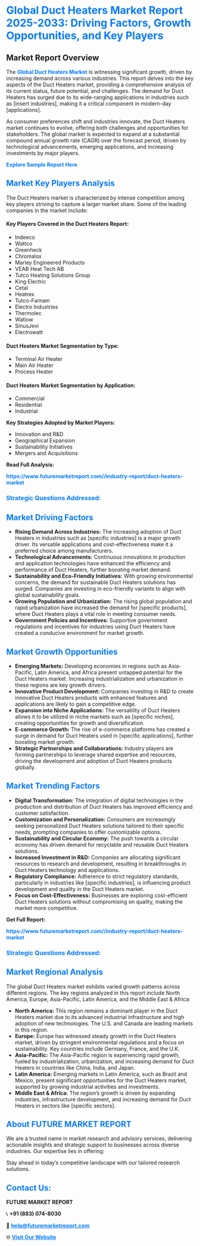 <h1 style="color: #007BFF;">Global Duct Heaters Market Report 2025-2033: Driving Factors, Growth Opportunities, and Key Players</h1>

<section id="overview">
<h2>Market Report Overview</h2>
<p>The <a href="https://www.futuremarketreport.com//industry-report/duct-heaters-market" style="color: #007BFF; text-decoration: none;"><strong>Global Duct Heaters Market</strong></a> is witnessing significant growth, driven by increasing demand across various industries. This report delves into the key aspects of the Duct Heaters market, providing a comprehensive analysis of its current status, future potential, and challenges. The demand for Duct Heaters has surged due to its wide-ranging applications in industries such as [insert industries], making it a critical component in modern-day [applications].</p>
<p>As consumer preferences shift and industries innovate, the Duct Heaters market continues to evolve, offering both challenges and opportunities for stakeholders. The global market is expected to expand at a substantial compound annual growth rate (CAGR) over the forecast period, driven by technological advancements, emerging applications, and increasing investments by major players.</p>
</section>

<section id="overview">
<p><a href="https://www.futuremarketreport.com//request-sample/reportId=46200" style="color: #007BFF; text-decoration: none;"><strong>Explore Sample Report Here</strong></a></p>
</section>

<section id="key-players">
<h2 style="color: #007BFF;">Market Key Players Analysis</h2>
<p>The Duct Heaters market is characterized by intense competition among key players striving to capture a larger market share. Some of the leading companies in the market include:</p>
<h4>Key Players Covered in the Duct Heaters Report:</h4>
<ul><li>Indeeco</li><li>Wattco</li><li>Greenheck</li><li>Chromalox</li><li>Marley Engineered Products</li><li>VEAB Heat Tech AB</li><li>Tutco Heating Solutions Group</li><li>King Electric</li><li>Cetal</li><li>Heatrex</li><li>Tutco-Farnam</li><li>Electro Industries</li><li>Thermolec</li><li>Watlow</li><li>SinusJevi</li><li>Electrowatt</li></ul>
<h4>Duct Heaters Market Segmentation by Type:</h4>
<ul><li>Terminal Air Heater</li><li>Main Air Heater</li><li>Process Heater</li></ul>

<h4>Duct Heaters Market Segmentation by Application:</h4>
<ul><li>Commercial</li><li>Residential</li><li>Industrial</li></ul>
<p><strong>Key Strategies Adopted by Market Players:</strong></p>
<ul>
<li>Innovation and R&D</li>
<li>Geographical Expansion</li>
<li>Sustainability Initiatives</li>
<li>Mergers and Acquisitions</li>
</ul>
</section>

<section>
<p><strong>Read Full Analysis: </strong></p><a href="https://www.futuremarketreport.com//industry-report/duct-heaters-market" style="color: #007BFF; text-decoration: none;"><strong>https://www.futuremarketreport.com//industry-report/duct-heaters-market</strong></a>
<h3 style="color: #007BFF;">Strategic Questions Addressed:</h3>
</section>

<section id="driving-factors">
<h2 style="color: #007BFF;">Market Driving Factors</h2>
<ul>
<li><strong>Rising Demand Across Industries:</strong> The increasing adoption of Duct Heaters in industries such as [specific industries] is a major growth driver. Its versatile applications and cost-effectiveness make it a preferred choice among manufacturers.</li>
<li><strong>Technological Advancements:</strong> Continuous innovations in production and application technologies have enhanced the efficiency and performance of Duct Heaters, further boosting market demand.</li>
<li><strong>Sustainability and Eco-Friendly Initiatives:</strong> With growing environmental concerns, the demand for sustainable Duct Heaters solutions has surged. Companies are investing in eco-friendly variants to align with global sustainability goals.</li>
<li><strong>Growing Population and Urbanization:</strong> The rising global population and rapid urbanization have increased the demand for [specific products], where Duct Heaters plays a vital role in meeting consumer needs.</li>
<li><strong>Government Policies and Incentives:</strong> Supportive government regulations and incentives for industries using Duct Heaters have created a conducive environment for market growth.</li>
</ul>
</section>

<section id="growth-opportunities">
<h2 style="color: #007BFF;">Market Growth Opportunities</h2>
<ul>
<li><strong>Emerging Markets:</strong> Developing economies in regions such as Asia-Pacific, Latin America, and Africa present untapped potential for the Duct Heaters market. Increasing industrialization and urbanization in these regions are key growth drivers.</li>
<li><strong>Innovative Product Development:</strong> Companies investing in R&D to create innovative Duct Heaters products with enhanced features and applications are likely to gain a competitive edge.</li>
<li><strong>Expansion into Niche Applications:</strong> The versatility of Duct Heaters allows it to be utilized in niche markets such as [specific niches], creating opportunities for growth and diversification.</li>
<li><strong>E-commerce Growth:</strong> The rise of e-commerce platforms has created a surge in demand for Duct Heaters used in [specific applications], further boosting market growth.</li>
<li><strong>Strategic Partnerships and Collaborations:</strong> Industry players are forming partnerships to leverage shared expertise and resources, driving the development and adoption of Duct Heaters products globally.</li>
</ul>
</section>

<section id="trending-factors">
<h2 style="color: #007BFF;">Market Trending Factors</h2>
<ul>
<li><strong>Digital Transformation:</strong> The integration of digital technologies in the production and distribution of Duct Heaters has improved efficiency and customer satisfaction.</li>
<li><strong>Customization and Personalization:</strong> Consumers are increasingly seeking personalized Duct Heaters solutions tailored to their specific needs, prompting companies to offer customizable options.</li>
<li><strong>Sustainability and Circular Economy:</strong> The push towards a circular economy has driven demand for recyclable and reusable Duct Heaters solutions.</li>
<li><strong>Increased Investment in R&D:</strong> Companies are allocating significant resources to research and development, resulting in breakthroughs in Duct Heaters technology and applications.</li>
<li><strong>Regulatory Compliance:</strong> Adherence to strict regulatory standards, particularly in industries like [specific industries], is influencing product development and quality in the Duct Heaters market.</li>
<li><strong>Focus on Cost-Effectiveness:</strong> Businesses are exploring cost-efficient Duct Heaters solutions without compromising on quality, making the market more competitive.</li>
</ul>
</section>

<section>
<p><strong>Get Full Report: </strong></p><a href="https://www.futuremarketreport.com//industry-report/duct-heaters-market" style="color: #007BFF; text-decoration: none;"><strong>https://www.futuremarketreport.com//industry-report/duct-heaters-market</strong></a>
<h3 style="color: #007BFF;">Strategic Questions Addressed:</h3>
</section>


<section id="regional-analysis">
<h2 style="color: #007BFF;">Market Regional Analysis</h2>
<p>The global Duct Heaters market exhibits varied growth patterns across different regions. The key regions analyzed in this report include North America, Europe, Asia-Pacific, Latin America, and the Middle East & Africa:</p>
<ul>
<li><strong>North America:</strong> This region remains a dominant player in the Duct Heaters market due to its advanced industrial infrastructure and high adoption of new technologies. The U.S. and Canada are leading markets in this region.</li>
<li><strong>Europe:</strong> Europe has witnessed steady growth in the Duct Heaters market, driven by stringent environmental regulations and a focus on sustainability. Key countries include Germany, France, and the U.K.</li>
<li><strong>Asia-Pacific:</strong> The Asia-Pacific region is experiencing rapid growth, fueled by industrialization, urbanization, and increasing demand for Duct Heaters in countries like China, India, and Japan.</li>
<li><strong>Latin America:</strong> Emerging markets in Latin America, such as Brazil and Mexico, present significant opportunities for the Duct Heaters market, supported by growing industrial activities and investments.</li>
<li><strong>Middle East & Africa:</strong> The region’s growth is driven by expanding industries, infrastructure development, and increasing demand for Duct Heaters in sectors like [specific sectors].</li>
</ul>
</section>

<footer>
<h2 style="color: #007BFF;">About FUTURE MARKET REPORT</h2>
<p>We are a trusted name in market research and advisory services, delivering actionable insights and strategic support to businesses across diverse industries. Our expertise lies in offering:</p>

<p>Stay ahead in today’s competitive landscape with our tailored research solutions.</p>

<h2 style="color: #007BFF;">Contact Us:</h2>
<p><strong>FUTURE MARKET REPORT</strong></p>
<p>📞 <strong>+91 (883) 074-8030</strong></p>
<p>📧 <strong><a href="mailto:help@futuremarketreport.com" style="color: #007BFF;">help@futuremarketreport.com</a></strong></p>
<p>🌐 <strong><a href="https://www.futuremarketreport.com/" style="color: #007BFF;">Visit Our Website</a></strong></p>
</footer>